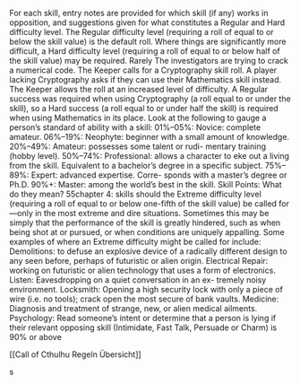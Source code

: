 For each skill, entry notes are provided for which skill (if any) works in opposition, and suggestions given for what constitutes a Regular and Hard difficulty level. The Regular difficulty level (requiring a roll of equal to or below the skill
value) is the default roll. Where things are significantly more
difficult, a Hard difficulty level (requiring a roll of equal to
or below half of the skill value) may be required. Rarely
The investigators are trying to crack a numerical
code. The Keeper calls for a Cryptography skill roll.
A player lacking Cryptography asks if they can use
their Mathematics skill instead. The Keeper allows
the roll at an increased level of difficulty. A Regular
success was required when using Cryptography (a roll
equal to or under the skill), so a Hard success (a roll
equal to or under half the skill) is required when using
Mathematics in its place.
Look at the following to gauge a
person’s standard of ability with a skill:
01%–05%: Novice: complete amateur.
06%–19%: Neophyte: beginner with a small
amount of knowledge.
20%–49%: Amateur: possesses some talent or rudi-
mentary training (hobby level).
50%–74%: Professional: allows a character to eke
out a living from the skill. Equivalent to a bachelor’s
degree in a specific subject.
75%–89%: Expert: advanced expertise. Corre-
sponds with a master’s degree or Ph.D.
90%+: Master: among the world’s best in the skill.
Skill Points:
What do they mean?
55chapter 4: skills
should the Extreme difficulty level (requiring a roll of equal
to or below one-fifth of the skill value) be called for—only
in the most extreme and dire situations. Sometimes this
may be simply that the performance of the skill is greatly
hindered, such as when being shot at or pursued, or when
conditions are uniquely appalling.
Some examples of where an Extreme difficulty might be
called for include:
Demolitions: to defuse an explosive device of a radically
different design to any seen before, perhaps of futuristic or
alien origin.
Electrical Repair: working on futuristic or alien technology
that uses a form of electronics.
Listen: Eavesdropping on a quiet conversation in an ex-
tremely noisy environment.
Locksmith: Opening a high security lock with only a piece
of wire (i.e. no tools); crack open the most secure of bank
vaults.
Medicine: Diagnosis and treatment of strange, new, or alien
medical ailments.
Psychology: Read someone’s intent or determine that a
person is lying if their relevant opposing skill (Intimidate,
Fast Talk, Persuade or Charm) is 90% or above



[[Call of Cthulhu Regeln Übersicht]]

s